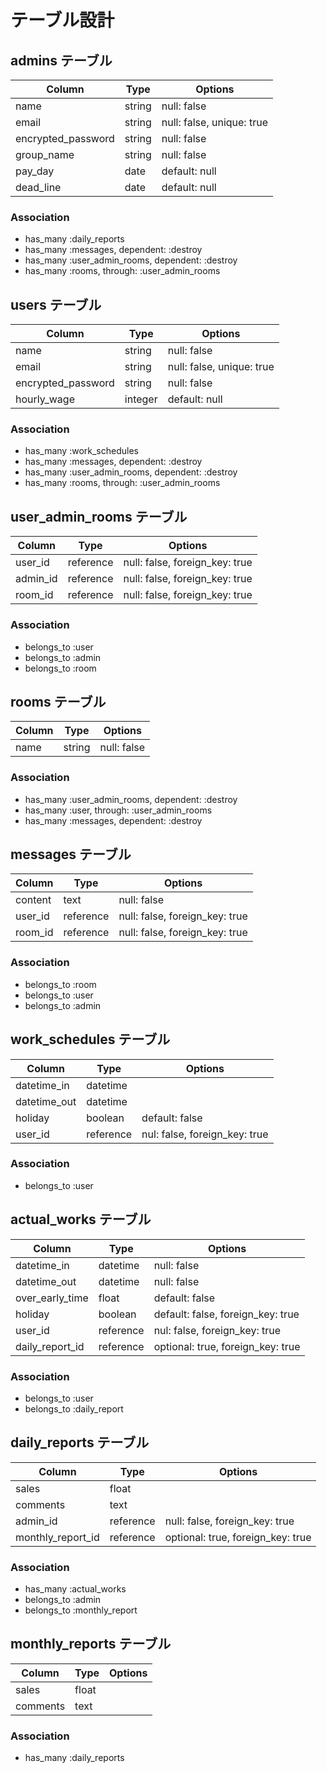 # テーブル設計

## admins テーブル

| Column             | Type    | Options                   |
| ------------------ | ------- | ------------------------- |
| name               | string  | null: false               |
| email              | string  | null: false, unique: true |
| encrypted_password | string  | null: false               |
| group_name         | string  | null: false               |
| pay_day            | date    | default: null             |
| dead_line          | date    | default: null             |

### Association

- has_many :daily_reports
- has_many :messages, dependent: :destroy
- has_many :user_admin_rooms, dependent: :destroy
- has_many :rooms, through: :user_admin_rooms

## users テーブル

| Column             | Type    | Options                   |
| ------------------ | ------- | ------------------------- |
| name               | string  | null: false               |
| email              | string  | null: false, unique: true |
| encrypted_password | string  | null: false               |
| hourly_wage        | integer | default: null             |

### Association

- has_many :work_schedules
- has_many :messages, dependent: :destroy
- has_many :user_admin_rooms, dependent: :destroy
- has_many :rooms, through: :user_admin_rooms


## user_admin_rooms テーブル

| Column   | Type      | Options                        |
| -------- | --------- | ------------------------------ |
| user_id  | reference | null: false, foreign_key: true |
| admin_id | reference | null: false, foreign_key: true |
| room_id  | reference | null: false, foreign_key: true |

### Association

- belongs_to :user
- belongs_to :admin
- belongs_to :room


## rooms テーブル

| Column | Type   | Options     |
| ------ | ------ | ----------- |
| name   | string | null: false |

### Association

- has_many :user_admin_rooms, dependent: :destroy
- has_many :user, through: :user_admin_rooms
- has_many :messages, dependent: :destroy


## messages テーブル

| Column   | Type      | Options                        |
| -------- | --------- | ------------------------------ |
| content  | text      | null: false                    |
| user_id  | reference | null: false, foreign_key: true |
| room_id  | reference | null: false, foreign_key: true |

### Association

- belongs_to :room
- belongs_to :user
- belongs_to :admin


## work_schedules テーブル

| Column       | Type      | Options                       |
| ------------ | --------- | ----------------------------- |
| datetime_in  | datetime  |                               |
| datetime_out | datetime  |                               |
| holiday      | boolean   | default: false                |
| user_id      | reference | nul: false, foreign_key: true |

### Association

- belongs_to :user


## actual_works テーブル

| Column          | Type      | Options                           |
| --------------- | --------- | --------------------------------- |
| datetime_in     | datetime  | null: false                       |
| datetime_out    | datetime  | null: false                       |
| over_early_time | float     | default: false                    |
| holiday         | boolean   | default: false, foreign_key: true |
| user_id         | reference | nul: false, foreign_key: true     |
| daily_report_id | reference | optional: true, foreign_key: true |

### Association

- belongs_to :user
- belongs_to :daily_report


## daily_reports テーブル

| Column            | Type      | Options                           |
| ----------------- | --------- | --------------------------------- |
| sales             | float     |                                   |
| comments          | text      |                                   |
| admin_id          | reference | null: false, foreign_key: true    |
| monthly_report_id | reference | optional: true, foreign_key: true |

### Association

- has_many :actual_works
- belongs_to :admin
- belongs_to :monthly_report



## monthly_reports テーブル

| Column          | Type      | Options                        |
| --------------- | --------- | ------------------------------ |
| sales           | float     |                                |
| comments        | text      |                                |

### Association

- has_many :daily_reports